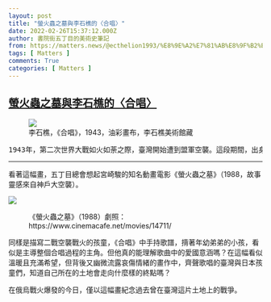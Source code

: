 ```yaml
---
layout: post
title: "螢火蟲之墓與李石樵的〈合唱〉"
date: 2022-02-26T15:37:12.000Z
author: 書院街五丁目的美術史筆記
from: https://matters.news/@ecthelion1993/%E8%9E%A2%E7%81%AB%E8%9F%B2%E4%B9%8B%E5%A2%93%E8%88%87%E6%9D%8E%E7%9F%B3%E6%A8%B5%E7%9A%84-%E5%90%88%E5%94%B1-bafyreib2lky464kftmx74tj4dfghaqifvvzbaf6mvte2izxi5ul7cyhzhe
tags: [ Matters ]
comments: True
categories: [ Matters ]
---
```

<!--1645889832000-->
[螢火蟲之墓與李石樵的〈合唱〉](https://matters.news/@ecthelion1993/%E8%9E%A2%E7%81%AB%E8%9F%B2%E4%B9%8B%E5%A2%93%E8%88%87%E6%9D%8E%E7%9F%B3%E6%A8%B5%E7%9A%84-%E5%90%88%E5%94%B1-bafyreib2lky464kftmx74tj4dfghaqifvvzbaf6mvte2izxi5ul7cyhzhe)
------

<div>
<figure class="image"><img src="https://assets.matters.news/embed/8341f88c-8932-455d-9df4-ff6bc171a0f0.jpeg" data-asset-id="8341f88c-8932-455d-9df4-ff6bc171a0f0" referrerpolicy="no-referrer"><figcaption><span>李石樵，《合唱》，1943，油彩畫布，李石樵美術館藏</span></figcaption></figure><pre class="ql-syntax" spellcheck="false">1943年，第二次世界大戰如火如荼之際，臺灣開始遭到盟軍空襲。這段期間，出身新莊的臺灣畫家李石樵，以防空洞內唱著愛國歌曲的孩童為題材，創作出這幅《合唱》。畫中有的孩童專心歌唱，有的似懂非懂般地應和著，李石樵透過其日益成熟的群像畫經驗，表現畫中不同人物的神情、性格差異。畫中孩童們灰舊且便於行動的服裝，呼應著嚴酷緊繃的時局。他們在警報及軍警的指示下，聚集於防空洞內躲避盟軍的轟炸。畫中不見任何大人，可能在靠近洞外的區域吧？懵懂無知、百般無聊的孩子們，拿著學校發的歌譜，齊力唱著愛國歌曲。這些歌曲可能是《君が代》，也可能是《南十字星》。</pre><hr><p>看著這幅畫，五丁目總會想起宮崎駿的知名動畫電影《螢火蟲之墓》（1988，故事靈感來自神戶大空襲）。</p><p><img src="https://assets.matters.news/embed/c213d16a-c704-4ba3-b206-c09af6d31ecb.jpeg" data-asset-id="c213d16a-c704-4ba3-b206-c09af6d31ecb" referrerpolicy="no-referrer"></p><figure class="image"><figcaption><span>《螢火蟲之墓》（1988）劇照：https://www.cinemacafe.net/movies/14711/</span></figcaption></figure><p>同樣是描寫二戰空襲戰火的孩童，《合唱》中手持歌譜，揹著年幼弟弟的小孩，看似是主導整個合唱過程的主角。但他真的能理解歌曲中的愛國意涵嗎？在這幅看似溫暖且充滿希望，但背後又幽微流露哀傷情緒的畫作中，齊聲歌唱的臺灣與日本孩童們，知道自己所在的土地會走向什麼樣的終點嗎？</p><p>在俄烏戰火爆發的今日，僅以這幅畫紀念過去曾在臺灣這片土地上的戰爭。</p>
</div>
